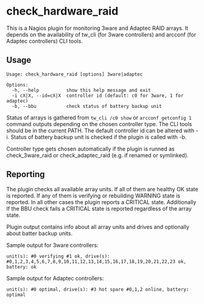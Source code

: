 check_hardware_raid
===================

This is a Nagios plugin for monitoring 3ware and Adaptec RAID arrays. It
depends on the availability of tw_cli (for 3ware controllers) and arcconf
(for Adaptec controllers) CLI tools.


Usage
-----

	Usage: check_hardware_raid [options] 3ware|adaptec

	Options:
	  -h, --help          show this help message and exit
	  -i cX|X, --id=cX|X  controller id (default: c0 for 3ware, 1 for adaptec)
	  -b, --bbu           check status of battery backup unit

Status of arrays is gathered from `tw_cli /c0 show` or `arcconf getconfig 1`
command outputs depending on the chosen controller type. The CLI tools should
be in the current PATH. The default controller id can be altered with -i. 
Status of battery backup unit is checked if the plugin is called with -b.

Controller type gets chosen automatically if the plugin is runned as
check_3ware_raid or check_adaptec_raid (e.g. if renamed or symlinked).


Reporting
---------

The plugin checks all available array units. If all of them are healthy OK
state is reported. If any of them is verifying or rebuilding WARNING state is
reported. In all other cases the plugin reports a CRITICAL state. Additionally
If the BBU check fails a CRITICAL state is reported regardless of the array
state.

Plugin output contains info about all array units and drives and optionally
about batter backup units.

Sample output for 3ware controllers:

	unit(s): #0 verifying #1 ok, drive(s): #0,1,2,3,4,5,6,7,8,9,10,11,12,13,14,15,16,17,18,19,20,21,22,23 ok, battery: ok 

Sample output for Adaptec controllers:

	unit(s): #0 optimal, drive(s): #3 hot spare #0,1,2 online, battery: optimal 
